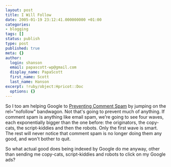 ```yaml
---
layout: post
title: I Will Follow
date: 2005-01-19 23:12:41.000000000 +01:00
categories:
- blogging
tags: []
status: publish
type: post
published: true
meta: {}
author:
  login: shanson
  email: papascott-wp@gmail.com
  display_name: PapaScott
  first_name: Scott
  last_name: Hanson
excerpt: !ruby/object:Hpricot::Doc
  options: {}
---
```

<p>So I too am helping Google to <a title="Google Blog" href="http://www.google.com/googleblog/2005/01/preventing-comment-spam.html">Preventing Comment Spam</a> by jumping on the rel="nofollow" bandwagon. Not that's going to prevent much of anything. If comment spam is anything like email spam, we're going to see four waves, each exponentially bigger than the one before: the originators, the copy-cats, the script-kiddies and then the robots. Only the first wave is smart. The rest will never notice that comment spam is no longer doing them any good, and won't bother to quit.</p>
<p>So what actual good does being indexed by Google do me anyway, other than sending me copy-cats, script-kiddies and robots to click on my Google ads?</p>
